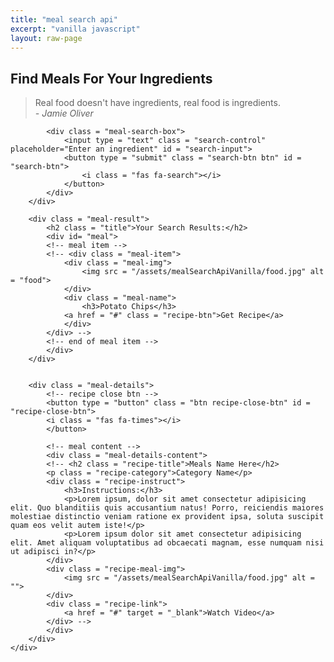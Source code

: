 ```yaml
---
title: "meal search api"
excerpt: "vanilla javascript"
layout: raw-page
---
```



<!DOCTYPE html>
<html lang="en">
<head>
  <meta charset="UTF-8">
  <meta name="viewport" content="width=device-width, initial-scale=1.0">
  <title>Find Meal For Your Ingredients</title>
  <link rel="stylesheet" href="https://cdnjs.cloudflare.com/ajax/libs/font-awesome/5.15.1/css/all.min.css" integrity="sha512-+4zCK9k+qNFUR5X+cKL9EIR+ZOhtIloNl9GIKS57V1MyNsYpYcUrUeQc9vNfzsWfV28IaLL3i96P9sdNyeRssA==" crossorigin="anonymous" />
  <link rel = "stylesheet" href = "/assets/mealSearchApiVanilla/style.css">
</head>
<body>
  
  <div class = "container">
    <div class = "meal-wrapper">
        <div class = "meal-search">
            <h2 class = "title">Find Meals For Your Ingredients</h2>
            <blockquote>Real food doesn't have ingredients, real food is ingredients.<br>
            <cite>- Jamie Oliver</cite>
            </blockquote>

            <div class = "meal-search-box">
                <input type = "text" class = "search-control" placeholder="Enter an ingredient" id = "search-input">
                <button type = "submit" class = "search-btn btn" id = "search-btn">
                    <i class = "fas fa-search"></i>
                </button>
            </div>
        </div>

        <div class = "meal-result">
            <h2 class = "title">Your Search Results:</h2>
            <div id= "meal">
            <!-- meal item -->
            <!-- <div class = "meal-item">
                <div class = "meal-img">
                    <img src = "/assets/mealSearchApiVanilla/food.jpg" alt = "food">
                </div>
                <div class = "meal-name">
                    <h3>Potato Chips</h3>
                <a href = "#" class = "recipe-btn">Get Recipe</a>
                </div>
            </div> -->
            <!-- end of meal item -->
            </div>
        </div>


        <div class = "meal-details">
            <!-- recipe close btn -->
            <button type = "button" class = "btn recipe-close-btn" id = "recipe-close-btn">
            <i class = "fas fa-times"></i>
            </button>

            <!-- meal content -->
            <div class = "meal-details-content">
            <!-- <h2 class = "recipe-title">Meals Name Here</h2>
            <p class = "recipe-category">Category Name</p>
            <div class = "recipe-instruct">
                <h3>Instructions:</h3>
                <p>Lorem ipsum, dolor sit amet consectetur adipisicing elit. Quo blanditiis quis accusantium natus! Porro, reiciendis maiores molestiae distinctio veniam ratione ex provident ipsa, soluta suscipit quam eos velit autem iste!</p>
                <p>Lorem ipsum dolor sit amet consectetur adipisicing elit. Amet aliquam voluptatibus ad obcaecati magnam, esse numquam nisi ut adipisci in?</p>
            </div>
            <div class = "recipe-meal-img">
                <img src = "/assets/mealSearchApiVanilla/food.jpg" alt = "">
            </div>
            <div class = "recipe-link">
                <a href = "#" target = "_blank">Watch Video</a>
            </div> -->
            </div>
        </div>
    </div>
  </div>



  <script src = "/assets/mealSearchApiVanilla/script.js"></script>
</body>
</html>

